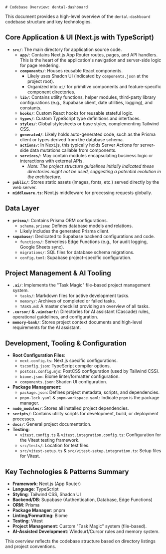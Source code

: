     # Codebase Overview: dental-dashboard

This document provides a high-level overview of the `dental-dashboard` codebase structure and key technologies.

## Core Application & UI (Next.js with TypeScript)

*   **`src/`**: The main directory for application source code.
    *   **`app/`**: Contains Next.js App Router routes, pages, and API handlers. This is the heart of the application's navigation and server-side logic for page rendering.
    *   **`components/`**: Houses reusable React components.
        *   Likely uses Shadcn UI (indicated by `components.json` at the project root).
        *   Organized into `ui/` for primitive components and feature-specific component directories.
    *   **`lib/`**: Contains utility functions, helper modules, third-party library configurations (e.g., Supabase client, date utilities, logging), and constants.
    *   **`hooks/`**: Custom React hooks for reusable stateful logic.
    *   **`types/`**: Custom TypeScript type definitions and interfaces.
    *   **`styles/`**: Global stylesheets or base styles, complementing Tailwind CSS.
    *   **`generated/`**: Likely holds auto-generated code, such as the Prisma client or types derived from the database schema.
    *   **`actions/`**: In Next.js, this typically holds Server Actions for server-side data mutations callable from components.
    *   **`services/`**: May contain modules encapsulating business logic or interactions with external APIs.
        *   *Note: The project structure guidelines initially indicated these directories might not be used, suggesting a potential evolution in the architecture.*
*   **`public/`**: Stores static assets (images, fonts, etc.) served directly by the web server.
*   **`middleware.ts`**: Next.js middleware for processing requests globally.

## Data Layer

*   **`prisma/`**: Contains Prisma ORM configurations.
    *   `schema.prisma`: Defines database models and relations.
    *   Likely includes the generated Prisma client.
*   **`supabase/`**: Dedicated to Supabase backend configurations and code.
    *   `functions/`: Serverless Edge Functions (e.g., for audit logging, Google Sheets sync).
    *   `migrations/`: SQL files for database schema migrations.
    *   `config.toml`: Supabase project-specific configuration.

## Project Management & AI Tooling

*   **`.ai/`**: Implements the "Task Magic" file-based project management system.
    *   `tasks/`: Markdown files for active development tasks.
    *   `memory/`: Archives of completed or failed tasks.
    *   `TASKS.md`: A master checklist providing an overview of all tasks.
*   **`.cursor/` & `.windsurf/`**: Directories for AI assistant (Cascade) rules, operational guidelines, and configuration.
*   **`memory-bank/`**: Stores project context documents and high-level requirements for the AI assistant.

## Development, Tooling & Configuration

*   **Root Configuration Files**:
    *   `next.config.ts`: Next.js specific configurations.
    *   `tsconfig.json`: TypeScript compiler options.
    *   `postcss.config.mjs`: PostCSS configuration (used by Tailwind CSS).
    *   `biome.json`: Biome linter/formatter configuration.
    *   `components.json`: Shadcn UI configuration.
*   **Package Management**:
    *   `package.json`: Defines project metadata, scripts, and dependencies.
    *   `pnpm-lock.yaml` & `pnpm-workspace.yaml`: Indicate `pnpm` is the package manager.
*   **`node_modules/`**: Stores all installed project dependencies.
*   **`scripts/`**: Contains utility scripts for development, build, or deployment processes.
*   **`docs/`**: General project documentation.
*   **Testing**:
    *   `vitest.config.ts` & `vitest.integration.config.ts`: Configuration for the Vitest testing framework.
    *   `src/tests/`: Location for test files.
    *   `src/vitest-setup.ts` & `src/vitest-setup.integration.ts`: Setup files for Vitest.

## Key Technologies & Patterns Summary

*   **Framework**: Next.js (App Router)
*   **Language**: TypeScript
*   **Styling**: Tailwind CSS, Shadcn UI
*   **Backend/DB**: Supabase (Authentication, Database, Edge Functions)
*   **ORM**: Prisma
*   **Package Manager**: pnpm
*   **Linting/Formatting**: Biome
*   **Testing**: Vitest
*   **Project Management**: Custom "Task Magic" system (file-based).
*   **AI-Assisted Development**: Windsurf/Cursor rules and memory system.

This overview reflects the codebase structure based on directory listings and project conventions.
